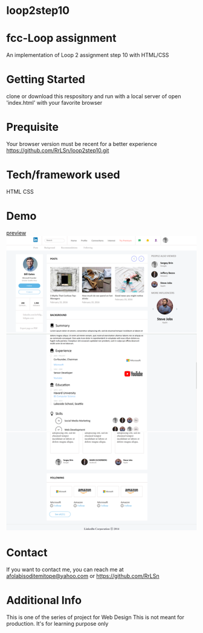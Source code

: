 # loop2step10
# fcc-Loop assignment
An implementation of Loop 2 assignment step 10 with HTML/CSS

# Getting Started
clone or download this respository and run with a local server of open 'index.html' with your favorite browser

# Prequisite
Your browser version must be recent for a better experience https://github.com/RrLSn/loop2step10.git

# Tech/framework used
HTML
CSS

# Demo
[preview](https://rawcdn.githack.com/RrLSn/loop2step10/521838e554fbec2f5d27b582dbc0630e6c1162e9/index.html)
![screenshot](./media/Screenshot%202022-11-16%20124421.png)
![screenshot](./media/Screenshot%202022-11-16%20124502.png)
![screenshot](./media/Screenshot%202022-11-16%20124546.png)

# Contact
If you want to contact me, you can reach me at
afolabisoditemitope@yahoo.com or
https://github.com/RrLSn

# Additional Info
This is one of the series of project for Web Design
This is not meant for production. It's for learning purpose only
